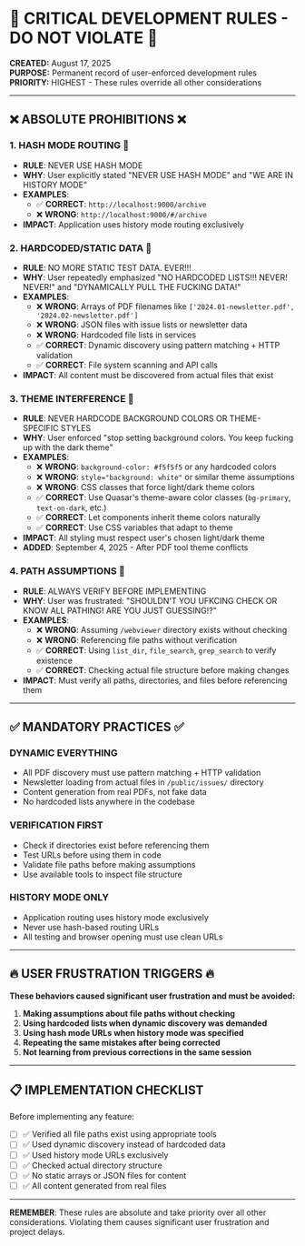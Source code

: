 # 🚨 CRITICAL DEVELOPMENT RULES - DO NOT VIOLATE 🚨

**CREATED:** August 17, 2025  
**PURPOSE:** Permanent record of user-enforced development rules  
**PRIORITY:** HIGHEST - These rules override all other considerations

---

## ❌ ABSOLUTE PROHIBITIONS ❌

### 1. HASH MODE ROUTING 🚫

- **RULE**: NEVER USE HASH MODE
- **WHY**: User explicitly stated "NEVER USE HASH MODE" and "WE ARE IN HISTORY MODE"
- **EXAMPLES**:
  - ✅ **CORRECT**: `http://localhost:9000/archive`
  - ❌ **WRONG**: `http://localhost:9000/#/archive`
- **IMPACT**: Application uses history mode routing exclusively

### 2. HARDCODED/STATIC DATA 🚫

- **RULE**: NO MORE STATIC TEST DATA. EVER!!!
- **WHY**: User repeatedly emphasized "NO HARDCODED LISTS!!! NEVER! NEVER!" and "DYNAMICALLY PULL THE FUCKING DATA!"
- **EXAMPLES**:
  - ❌ **WRONG**: Arrays of PDF filenames like `['2024.01-newsletter.pdf', '2024.02-newsletter.pdf']`
  - ❌ **WRONG**: JSON files with issue lists or newsletter data
  - ❌ **WRONG**: Hardcoded file lists in services
  - ✅ **CORRECT**: Dynamic discovery using pattern matching + HTTP validation
  - ✅ **CORRECT**: File system scanning and API calls
- **IMPACT**: All content must be discovered from actual files that exist

### 3. THEME INTERFERENCE 🚫

- **RULE**: NEVER HARDCODE BACKGROUND COLORS OR THEME-SPECIFIC STYLES
- **WHY**: User enforced "stop setting background colors. You keep fucking up with the dark theme"
- **EXAMPLES**:
  - ❌ **WRONG**: `background-color: #f5f5f5` or any hardcoded colors
  - ❌ **WRONG**: `style="background: white"` or similar theme assumptions
  - ❌ **WRONG**: CSS classes that force light/dark theme colors
  - ✅ **CORRECT**: Use Quasar's theme-aware color classes (`bg-primary`, `text-on-dark`, etc.)
  - ✅ **CORRECT**: Let components inherit theme colors naturally
  - ✅ **CORRECT**: Use CSS variables that adapt to theme
- **IMPACT**: All styling must respect user's chosen light/dark theme
- **ADDED**: September 4, 2025 - After PDF tool theme conflicts

### 4. PATH ASSUMPTIONS 🚫

- **RULE**: ALWAYS VERIFY BEFORE IMPLEMENTING
- **WHY**: User was frustrated: "SHOULDN'T YOU UFKCING CHECK OR KNOW ALL PATHING! ARE YOU JUST GUESSING!?"
- **EXAMPLES**:
  - ❌ **WRONG**: Assuming `/webviewer` directory exists without checking
  - ❌ **WRONG**: Referencing file paths without verification
  - ✅ **CORRECT**: Using `list_dir`, `file_search`, `grep_search` to verify existence
  - ✅ **CORRECT**: Checking actual file structure before making changes
- **IMPACT**: Must verify all paths, directories, and files before referencing them

---

## ✅ MANDATORY PRACTICES ✅

### DYNAMIC EVERYTHING

- All PDF discovery must use pattern matching + HTTP validation
- Newsletter loading from actual files in `/public/issues/` directory
- Content generation from real PDFs, not fake data
- No hardcoded lists anywhere in the codebase

### VERIFICATION FIRST

- Check if directories exist before referencing them
- Test URLs before using them in code
- Validate file paths before making assumptions
- Use available tools to inspect file structure

### HISTORY MODE ONLY

- Application routing uses history mode exclusively
- Never use hash-based routing URLs
- All testing and browser opening must use clean URLs

---

## 🔥 USER FRUSTRATION TRIGGERS 🔥

**These behaviors caused significant user frustration and must be avoided:**

1. **Making assumptions about file paths without checking**
2. **Using hardcoded lists when dynamic discovery was demanded**
3. **Using hash mode URLs when history mode was specified**
4. **Repeating the same mistakes after being corrected**
5. **Not learning from previous corrections in the same session**

---

## 📋 IMPLEMENTATION CHECKLIST

Before implementing any feature:

- [ ] ✅ Verified all file paths exist using appropriate tools
- [ ] ✅ Used dynamic discovery instead of hardcoded data
- [ ] ✅ Used history mode URLs exclusively
- [ ] ✅ Checked actual directory structure
- [ ] ✅ No static arrays or JSON files for content
- [ ] ✅ All content generated from real files

---

**REMEMBER**: These rules are absolute and take priority over all other considerations. Violating them causes significant user frustration and project delays.
